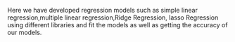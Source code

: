 Here we have developed regression models such as simple linear regression,multiple linear regression,Ridge Regression,
lasso Regression using different libraries and fit the models as well as getting the accuracy of our models. 
